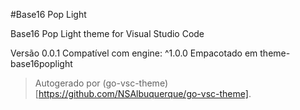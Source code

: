 #Base16 Pop Light

Base16 Pop Light theme for Visual Studio Code

Versão 0.0.1
Compatível com engine: ^1.0.0
Empacotado em theme-base16poplight

> Autogerado por (go-vsc-theme)[https://github.com/NSAlbuquerque/go-vsc-theme].